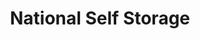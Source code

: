 ---
title: "National Self Storage"
url: /tucson/national-self-storage-south-houghton-road-2/
shop: Mieten
---